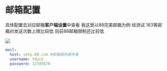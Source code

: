 # 邮箱配置

具体配置去对应邮箱**客户端设置**中查看 我这里以88完美邮箱为例
经测试 163等邮箱对发送次数上限比较低  目前88邮箱限制还比较低

![](https://oss.tduckcloud.com/1652339863526-1f0419fb-28c4-4856-bd8c-954de6b59918.png)

```yaml
mail:
  host: smtp.88.com #邮箱服务提供者
  username: tduck 
  password: 12345678
```

